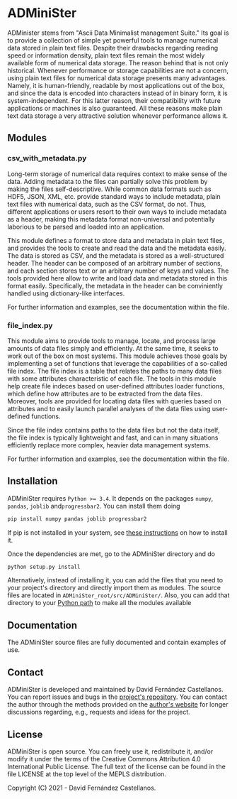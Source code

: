 # ADMiniSter

ADMinister stems from "Ascii Data Minimalist management Suite." Its goal is to provide
a collection of simple yet powerful tools to manage numerical data stored in plain
text files.  Despite their drawbacks regarding reading
speed or information density, plain text files remain the most widely available form of numerical
data storage. The reason behind that is not only historical. Whenever performance or storage capabilities are not a concern, 
using plain text files for numerical data storage presents many advantages. Namely,
it is human-friendly, readable by most applications out of the box, and since the data is encoded 
into characters instead of in binary form, it is system-independent. For this latter 
reason, their compatibility with future applications or machines is also guaranteed. 
All these reasons make plain text data storage a very attractive solution whenever performance allows it. 



## Modules

### csv_with_metadata.py

Long-term storage of numerical data requires context to make sense of the data. 
Adding metadata to the files can partially solve this problem by making the 
files self-descriptive. While common data formats such as HDF5, JSON, XML, etc. 
provide standard ways to include metadata, plain text files with numerical data, 
such as the CSV format, do not. Thus, different applications
or users resort to their own ways to include metadata as a header, making this
metadata format non-universal and potentially laborious to be parsed and loaded 
into an application.

This module defines a format to store data and metadata in plain text files, and
provides the tools to create and read the data and the metadata easily.
The data is stored as CSV, and the metadata is 
stored as a well-structured header. The header can be composed of an arbitrary number 
of sections, and each section stores text or an arbitrary number of keys and values.
The tools provided here allow to write and load data and metadata stored in this
format easily. Specifically, the metadata in the header can be conviniently handled
using dictionary-like interfaces.

For further information and examples, see the documentation within the file.

### file_index.py

This module aims to provide tools to manage, locate, and process
large amounts of data files simply and efficiently. At the same time,
it seeks to work out of the box on most systems. This module achieves those goals 
by implementing a set of functions that leverage the capabilities of a so-called file index.
The file index is a table that relates the paths to many data files with some attributes 
characteristic of each file. The tools in this module help create file indeces 
based on user-defined attributes loader functions, which define how attributes are to be extracted
 from the data files. Moreover, tools are provided for locating data files with queries based on 
attributes and to easily launch parallel analyses of the data files using user-defined
functions.

Since the file index contains paths to the data files but not the data itself, the file index is 
typically lightweight and fast, and can in many situations efficiently replace more
complex, heavier data management systems.


For further information and examples, see the documentation within the file.


## Installation

ADMiniSter requires `Python >= 3.4`. It depends on the packages `numpy`, `pandas`,
 `joblib` and`progressbar2`. You can install them doing

```sh
pip install numpy pandas joblib progressbar2
```

If pip is not installed in your system, see [these instructions](https://pip.pypa.io/en/stable/installation/)
on how to install it.

Once the dependencies are met, go to the ADMiniSter directory and do

```sh
python setup.py install
```

Alternatively, instead of installing it, you can add the files that you need to your project's
directory and directly import them as modules. The source files are located in 
`ADMiniSter_root/src/ADMiniSter/`. Also, you can add that
directory to your [Python path](https://docs.python.org/3/using/cmdline.html#envvar-PYTHONPATH)
to make all the modules available

## Documentation
The ADMiniSter source files are fully documented and contain examples of use.

## Contact
ADMiniSter is developed and maintained by David Fernández Castellanos. You can report issues and bugs 
in the [project's repository](https://github.com/kastellane/ADMiniSter). You can contact the author 
through the methods provided on the [author's website] for longer discussions regarding, e.g., 
requests and ideas for the project.


## License
ADMiniSter is open source. You can freely use it, redistribute it, and/or modify it
under the terms of the Creative Commons Attribution 4.0 International Public 
License. The full text of the license can be found in the file LICENSE at the 
top level of the MEPLS distribution.
 
Copyright (C) 2021  - David Fernández Castellanos.


   [author's website]: <https://www.davidfcastellanos.com/contact>
   